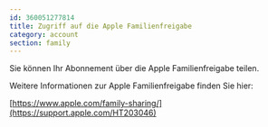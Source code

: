 ```yaml
---
id: 360051277814
title: Zugriff auf die Apple Familienfreigabe
category: account
section: family
---
```

Sie können Ihr Abonnement über die Apple Familienfreigabe teilen.

Weitere Informationen zur Apple Familienfreigabe finden Sie hier:

[https://www.apple.com/family-sharing/](https://support.apple.com/HT203046)

